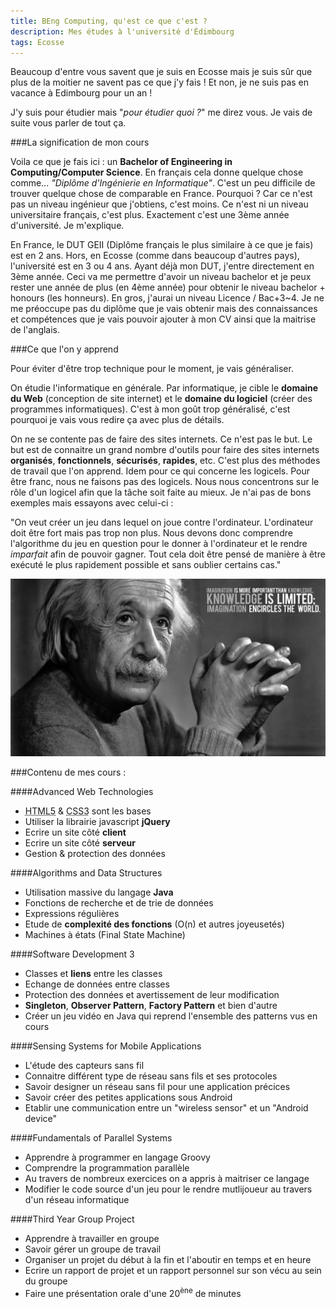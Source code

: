 ```yaml
---
title: BEng Computing, qu'est ce que c'est ?
description: Mes études à l'université d'Édimbourg 
tags: Ecosse 
---
```

Beaucoup d'entre vous savent que je suis en Ecosse mais je suis sûr que plus de la moitier ne savent pas ce que j'y fais ! 
Et non, je ne suis pas en vacance à Edimbourg pour un an ! 

J'y suis pour étudier mais "*pour étudier quoi ?*" me direz vous. 
Je vais de suite vous parler de tout ça. 

###La signification de mon cours

Voila ce que je fais ici : un **Bachelor of Engineering in Computing/Computer Science**. En français cela donne quelque chose comme... *"Diplôme d'Ingénierie en Informatique"*. C'est un peu difficile de trouver quelque chose de comparable en France. Pourquoi ? Car ce n'est pas un niveau ingénieur que j'obtiens, c'est moins. Ce n'est ni un niveau universitaire français, c'est plus. Exactement c'est une 3ème année d'université. Je m'explique. 

En France, le DUT GEII (Diplôme français le plus similaire à ce que je fais) est en 2 ans. Hors, en Ecosse (comme dans beaucoup d'autres pays), l'université est en 3 ou 4 ans. Ayant déjà mon DUT, j'entre directement en 3ème année. Ceci va me permettre d'avoir un niveau bachelor et je peux rester une année de plus (en 4ème année) pour obtenir le niveau bachelor + honours (les honneurs). 
En gros, j'aurai un niveau Licence / Bac+3~4. Je ne me préoccupe pas du diplôme que je vais obtenir mais des connaissances et compétences que je vais pouvoir ajouter à mon CV ainsi que la maitrise de l'anglais. 

###Ce que l'on y apprend

Pour éviter d'être trop technique pour le moment, je vais généraliser. 

On étudie l'informatique en générale. Par informatique, je cible le **domaine du Web** (conception de site internet) et le **domaine du logiciel** (créer des programmes informatiques). C'est à mon goût trop généralisé, c'est pourquoi je vais vous redire ça avec plus de détails. 

On ne se contente pas de faire des sites internets. Ce n'est pas le but. Le but est de connaitre un grand nombre d'outils pour faire des sites internets **organisés**, **fonctionnels**, **sécurisés**, **rapides**, etc. C'est plus des méthodes de travail que l'on apprend. 
Idem pour ce qui concerne les logicels. Pour être franc, nous ne faisons pas des logicels. Nous nous concentrons sur le rôle d'un logicel afin que la tâche soit faite au mieux. Je n'ai pas de bons exemples mais essayons avec celui-ci : 

"On veut créer un jeu dans lequel on joue contre l'ordinateur. L'ordinateur doit être fort mais pas trop non plus. Nous devons donc comprendre l'algorithme du jeu en question pour le donner à l'ordinateur et le rendre *imparfait* afin de pouvoir gagner. Tout cela doit être pensé de manière à être exécuté le plus rapidement possible et sans oublier certains cas."

<img src="/files/albert.jpg" title="Albert Einstein" />

###Contenu de mes cours :

####Advanced Web Technologies

- <abbr title="Hyper Text Markup Language">HTML5</abbr> & <abbr title="Cascading Style Sheets">CSS3</abbr> sont les bases
- Utiliser la librairie javascript **jQuery**
- Ecrire un site côté **client**
- Ecrire un site côté **serveur**
- Gestion & protection des données

####Algorithms and Data Structures

- Utilisation massive du langage **Java**
- Fonctions de recherche et de trie de données
- Expressions régulières
- Etude de **complexité des fonctions** (O(n) et autres joyeusetés)
- Machines à états (Final State Machine)

####Software Development 3

- Classes et **liens** entre les classes
- Echange de données entre classes
- Protection des données et avertissement de leur modification
- **Singleton**, **Observer Pattern**, **Factory Pattern** et bien d'autre
- Créer un jeu vidéo en Java qui reprend l'ensemble des patterns vus en cours

####Sensing Systems for Mobile Applications

- L'étude des capteurs sans fil
- Connaitre différent type de réseau sans fils et ses protocoles
- Savoir designer un réseau sans fil pour une application précices
- Savoir créer des petites applications sous Android
- Etablir une communication entre un "wireless sensor" et un "Android device"

####Fundamentals of Parallel Systems

- Apprendre à programmer en langage Groovy
- Comprendre la programmation parallèle
- Au travers de nombreux exercices on a appris à maitriser ce langage
- Modifier le code source d'un jeu pour le rendre mutlijoueur au travers d'un réseau informatique

####Third Year Group Project

- Apprendre à travailler en groupe
- Savoir gérer un groupe de travail
- Organiser un projet du début à la fin et l'aboutir en temps et en heure
- Ecrire un rapport de projet et un rapport personnel sur son vécu au sein du groupe
- Faire une présentation orale d'une 20<sup>ène</sup> de minutes

